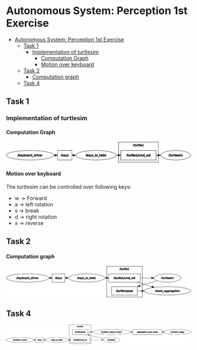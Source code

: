 # Autonomous System: Perception 1st Exercise

- [Autonomous System: Perception 1st Exercise](#autonomous-system-perception-1st-exercise)
  - [Task 1](#task-1)
    - [Implementation of turtlesim](#implementation-of-turtlesim)
      - [Computation Graph](#computation-graph)
      - [Motion over keyboard](#motion-over-keyboard)
  - [Task 2](#task-2)
      - [Computation graph](#computation-graph-1)
  - [Task 4](#task-4)

## Task 1

### Implementation of turtlesim

#### Computation Graph
![Computation Graph](img/rosgraph.png)

#### Motion over keyboard
The turtlesim can be controlled over following keys:
- w -> Forward
- a -> left rotation
- s -> break
- d -> right rotation
- x -> reverse
  
## Task 2
#### Computation graph
![Computation Graph](img/rosgraphTask2.png)

## Task 4
![Computation Grapg](img/rosgraphTask4.png)